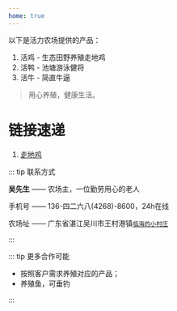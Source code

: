 ```yaml
---
home: true
---
```

以下是活力农场提供的产品：
1. 活鸡 - 生态田野养殖走地鸡
1. 活鸭 - 池塘游泳健将
1. 活牛 - 简直牛逼

> 用心养殖，健康生活。

# 链接速递

1. [走地鸡](/chicken)

::: tip 联系方式

**吴先生** —— 农场主，一位勤劳用心的老人

手机号 —— 136-四二六八(4268)-8600，24h在线

农场址 —— 广东省湛江吴川市王村港镇<small>[临海的小村庄](https://ditu.amap.com/place/B02F70NX0Q)</small>

:::

::: tip 更多合作可能

 - 按照客户需求养殖对应的产品；
 - 养殖鱼，可垂钓

:::